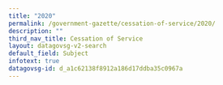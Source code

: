 ```yaml
---
title: "2020"
permalink: /government-gazette/cessation-of-service/2020/
description: ""
third_nav_title: Cessation of Service
layout: datagovsg-v2-search
default_field: Subject
infotext: true
datagovsg-id: d_a1c62138f8912a186d17ddba35c0967a
---
```

